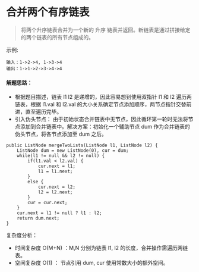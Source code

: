# 合并两个有序链表

> 将两个升序链表合并为一个新的 升序 链表并返回。新链表是通过拼接给定的两个链表的所有节点组成的。 


示例:

```
输入：1->2->4, 1->3->4
输出：1->1->2->3->4->4 
```



#### 解题思路：

- 根据题目描述，链表 l1 l2 是递增的，因此容易想到使用双指针 l1 和 l2 遍历两链表，根据 l1.val 和 l2.val 的大小关系确定节点添加顺序，两节点指针交替前进，直至遍历完毕。
- 引入伪头节点： 由于初始状态合并链表中无节点，因此循环第一轮时无法将节点添加到合并链表中。解决方案：初始化一个辅助节点 dum 作为合并链表的伪头节点，将各节点添加至 dum 之后。


```
public ListNode mergeTwoLists(ListNode l1, ListNode l2) {
    ListNode dum = new ListNode(0), cur = dum;
    while(l1 != null && l2 != null) {
        if(l1.val < l2.val) {
            cur.next = l1;
            l1 = l1.next;
        }
        else {
            cur.next = l2;
            l2 = l2.next;
        }
        cur = cur.next;
    }
    cur.next = l1 != null ? l1 : l2;
    return dum.next;
}
```

复杂度分析：

- 时间复杂度 O(M+N) ：M,N 分别为链表 l1, l2 的长度，合并操作需遍历两链表。
- 空间复杂度 O(1) ： 节点引用 dum, cur 使用常数大小的额外空间。